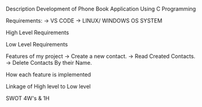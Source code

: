 Description
Development of Phone Book Application Using C Programming

Requirements:
-> VS CODE
-> LINUX/ WINDOWS OS SYSTEM

High Level Requirements

Low Level Requirements

Features of my project
-> Create a new contact.
-> Read Created Contacts.
-> Delete Contacts By their Name.

How each feature is implemented

Linkage of High level to Low level

SWOT
4W's & 1H
